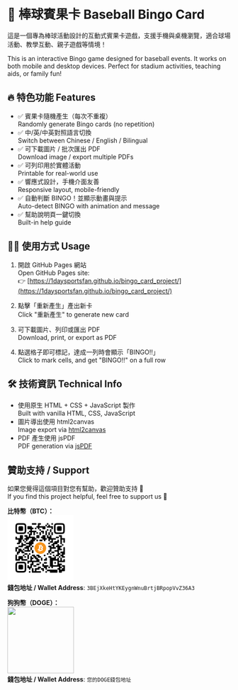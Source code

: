 # 🎯 棒球賓果卡 Baseball Bingo Card

這是一個專為棒球活動設計的互動式賓果卡遊戲，支援手機與桌機瀏覽，適合球場活動、教學互動、親子遊戲等情境！

This is an interactive Bingo game designed for baseball events. It works on both mobile and desktop devices. Perfect for stadium activities, teaching aids, or family fun!

## 🔥 特色功能 Features

- ✅ 賓果卡隨機產生（每次不重複）  
  Randomly generate Bingo cards (no repetition)
- ✅ 中/英/中英對照語言切換  
  Switch between Chinese / English / Bilingual
- ✅ 可下載圖片 / 批次匯出 PDF  
  Download image / export multiple PDFs
- ✅ 可列印用於實體活動  
  Printable for real-world use
- ✅ 響應式設計，手機介面友善  
  Responsive layout, mobile-friendly
- ✅ 自動判斷 BINGO！並顯示動畫與提示  
  Auto-detect BINGO with animation and message
- ✅ 幫助說明頁一鍵切換  
  Built-in help guide

## 🧑‍💻 使用方式 Usage

1. 開啟 GitHub Pages 網站  
   Open GitHub Pages site:  
   👉 [https://1daysportsfan.github.io/bingo_card_project/](https://1daysportsfan.github.io/bingo_card_project/)

2. 點擊「重新產生」產出新卡  
   Click "重新產生" to generate new card

3. 可下載圖片、列印或匯出 PDF  
   Download, print, or export as PDF

4. 點選格子即可標記，達成一列時會顯示「BINGO!!」  
   Click to mark cells, and get "BINGO!!" on a full row

## 🛠 技術資訊 Technical Info

- 使用原生 HTML + CSS + JavaScript 製作  
  Built with vanilla HTML, CSS, JavaScript
- 圖片導出使用 html2canvas  
  Image export via [html2canvas](https://html2canvas.hertzen.com/)
- PDF 產生使用 jsPDF  
  PDF generation via [jsPDF](https://github.com/parallax/jsPDF)

## 贊助支持 / Support

如果您覺得這個項目對您有幫助，歡迎贊助支持 🙌  
If you find this project helpful, feel free to support us 🙌

**比特幣（BTC）：**  
<img src="images/btc_qr.png" width="150" height="150">  
**錢包地址 / Wallet Address**: `3BEjXkeHtYKEygnWnuBrtjBRpopVvZ36A3`

**狗狗幣（DOGE）：**  
<img src="images/doge_qr.png" width="150" height="150">  
**錢包地址 / Wallet Address**: `您的DOGE錢包地址`
